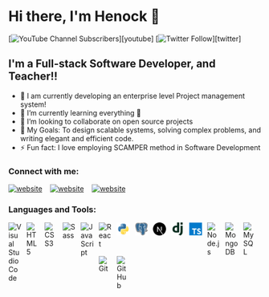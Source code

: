 # Hi there, I'm Henock 👋 

[![YouTube Channel Subscribers](https://img.shields.io/youtube/channel/views/UCj7FaUjkPqXD7YTTzbILuNA?style=social)][youtube]
[![Twitter Follow](https://img.shields.io/twitter/url?style=social&url=https%3A%2F%2Ftwitter.com%2FHenocktsion)][twitter]




## I'm a Full-stack Software Developer, and Teacher!!

- 🔭 I am currently developing an enterprise level Project management system!
- 🌱 I’m currently learning everything 🤣
- 👯 I’m looking to collaborate on open source projects
- 🥅 My Goals: To design scalable systems, solving complex problems, and writing elegant and efficient code.
- ⚡ Fun fact: I love employing SCAMPER method in Software Development


### Connect with me:
[![website](./img/youtube-light.svg)](https://www.youtube.com/channel/UCj7FaUjkPqXD7YTTzbILuNA)
&nbsp;&nbsp;
[![website](./img/twitter-light.svg)](https://twitter.com/Henocktsion)
&nbsp;&nbsp;
[![website](./img/linkedin-light.svg)](https://www.linkedin.com/in/henock-beyene-tesfatsion-921ba54b/)

### Languages and Tools:

<img align="left" alt="Visual Studio Code" width="26px" src="https://cdn.jsdelivr.net/gh/devicons/devicon/icons/vscode/vscode-original.svg" style="padding-right:10px;" />
<img align="left" alt="HTML5" width="26px" src="https://cdn.jsdelivr.net/gh/devicons/devicon/icons/html5/html5-original.svg" style="padding-right:10px;" />
<img align="left" alt="CSS3" width="26px" src="https://cdn.jsdelivr.net/gh/devicons/devicon/icons/css3/css3-original.svg" style="padding-right:10px;" />
<img align="left" alt="Sass" width="26px" src="https://cdn.jsdelivr.net/gh/devicons/devicon/icons/sass/sass-original.svg" style="padding-right:10px;" />
<img align="left" alt="JavaScript" width="26px" src="https://cdn.jsdelivr.net/gh/devicons/devicon/icons/javascript/javascript-original.svg" style="padding-right:10px;" />
<img align="left" alt="React" width="26px" src="https://cdn.jsdelivr.net/gh/devicons/devicon/icons/react/react-original.svg" style="padding-right:10px;" />
<img align="left" alt="Python" width="26px" src="https://github.com/devicons/devicon/blob/master/icons/python/python-original.svg" style="padding-right:10px;" />
<img align="left" alt="Postgres" width="26px" src="https://github.com/devicons/devicon/blob/master/icons/postgresql/postgresql-original.svg" style="padding-right:10px;" />
<img align="left" alt="Nextjs" width="26px" src="https://github.com/devicons/devicon/blob/master/icons/nextjs/nextjs-original.svg" style="padding-right:10px;" />
<img align="left" alt="Django" width="26px" src="https://github.com/devicons/devicon/blob/master/icons/django/django-plain.svg" style="padding-right:10px;" />
<img align="left" alt="Typescript" width="26px" src="https://github.com/devicons/devicon/blob/master/icons/typescript/typescript-original.svg" style="padding-right:10px;" />
<img align="left" alt="Node.js" width="26px" src="https://cdn.jsdelivr.net/gh/devicons/devicon/icons/nodejs/nodejs-original.svg" style="padding-right:10px;" />
<img align="left" alt="MongoDB" width="26px" src="https://cdn.jsdelivr.net/gh/devicons/devicon/icons/mongodb/mongodb-original.svg" style="padding-right:10px;" />
<img align="left" alt="MySQL" width="26px" src="https://cdn.jsdelivr.net/gh/devicons/devicon/icons/mysql/mysql-original.svg" style="padding-right:10px;" />
<img align="left" alt="Git" width="26px" src="https://cdn.jsdelivr.net/gh/devicons/devicon/icons/git/git-original.svg" style="padding-right:10px;" />
<img align="left" alt="GitHub" width="26px" src="https://user-images.githubusercontent.com/3369400/139447912-e0f43f33-6d9f-45f8-be46-2df5bbc91289.png" style="padding-right:10px;" />

<br />
<br />

---